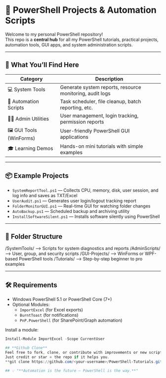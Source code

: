 # 🧰 PowerShell Projects & Automation Scripts

Welcome to my personal PowerShell repository!  
This repo is a **central hub** for all my PowerShell tutorials, practical projects, automation tools, GUI apps, and system administration scripts.

---

## 🚀 What You’ll Find Here

| Category               | Description                                               |
|------------------------|-----------------------------------------------------------|
| 💻 System Tools        | Generate system reports, resource monitoring, audit logs |
| 📄 Automation Scripts  | Task scheduler, file cleanup, batch reporting, etc.       |
| 🧑‍💼 Admin Utilities    | User management, login tracking, permission reports        |
| 🖼 GUI Tools (WinForms) | User-friendly PowerShell GUI applications                |
| 🎓 Learning Demos      | Hands-on mini tutorials with simple examples              |

---

## 📦 Example Projects

- `SystemReportTool.ps1` — Collects CPU, memory, disk, user session, and log info and saves as TXT/Excel
- `UserAudit.ps1` — Generates user login/logout tracking report
- `FolderMonitorGUI.ps1` — Real-time GUI for watching folder changes
- `AutoBackup.ps1` — Scheduled backup and archiving utility
- `InstallSoftwareSilent.ps1` — Installs software silently using PowerShell

---

## 📁 Folder Structure

/SystemTools/ --> Scripts for system diagnostics and reports
/AdminScripts/ --> User, group, and security scripts
/GUI-Projects/ --> WinForms or WPF-based PowerShell tools
/Tutorials/ --> Step-by-step beginner to pro examples

---

## 🛠 Requirements

- Windows PowerShell 5.1 or PowerShell Core (7+)
- Optional Modules:
  - `ImportExcel` (for Excel exports)
  - `BurntToast` (for notifications)
  - `PnP.PowerShell` (for SharePoint/Graph automation)

Install a module:
```powershell
Install-Module ImportExcel -Scope CurrentUser

## **Github Clone**
Feel free to fork, clone, or contribute with improvements or new script ideas.
Just credit or star ⭐ the repo if it helps you.
**git clone https://github.com/<your-username>/PowerShell-Tutorials.git**

## 💡 "**Automation is the future — PowerShell is the way.**"


